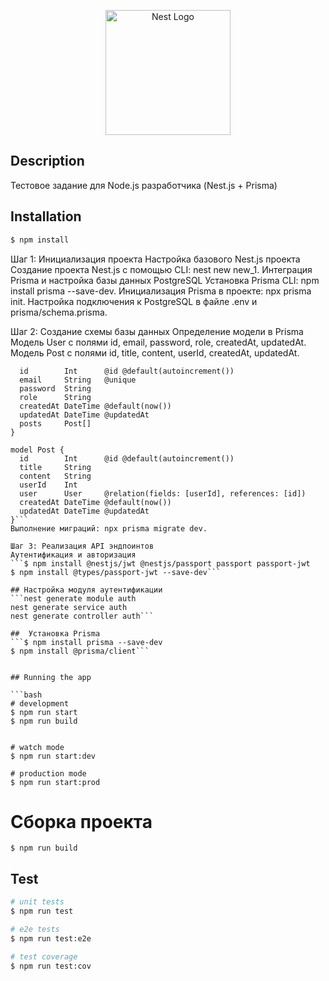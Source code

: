 <p align="center">
  <a href="http://nestjs.com/" target="blank"><img src="https://nestjs.com/img/logo-small.svg" width="200" alt="Nest Logo" /></a>
</p>

[circleci-image]: https://img.shields.io/circleci/build/github/nestjs/nest/master?token=abc123def456
[circleci-url]: https://circleci.com/gh/nestjs/nest



## Description
Тестовое задание для Node.js разработчика (Nest.js + Prisma)

## Installation
```bash
$ npm install
```

Шаг 1: Инициализация проекта
Настройка базового Nest.js проекта
Создание проекта Nest.js с помощью CLI: nest new new_1.
Интеграция Prisma и настройка базы данных PostgreSQL
Установка Prisma CLI: npm install prisma --save-dev.
Инициализация Prisma в проекте: npx prisma init.
Настройка подключения к PostgreSQL в файле .env и prisma/schema.prisma.


Шаг 2: Создание схемы базы данных
Определение модели в Prisma
Модель User с полями id, email, password, role, createdAt, updatedAt.
Модель Post с полями id, title, content, userId, createdAt, updatedAt.

```model User {
  id        Int      @id @default(autoincrement())
  email     String   @unique
  password  String
  role      String
  createdAt DateTime @default(now())
  updatedAt DateTime @updatedAt
  posts     Post[]
}

model Post {
  id        Int      @id @default(autoincrement())
  title     String
  content   String
  userId    Int
  user      User     @relation(fields: [userId], references: [id])
  createdAt DateTime @default(now())
  updatedAt DateTime @updatedAt
}```
Выполнение миграций: npx prisma migrate dev.

Шаг 3: Реализация API эндпоинтов
Аутентификация и авторизация
```$ npm install @nestjs/jwt @nestjs/passport passport passport-jwt
$ npm install @types/passport-jwt --save-dev```

## Настройка модуля аутентификации
```nest generate module auth
nest generate service auth
nest generate controller auth```

##  Установка Prisma
```$ npm install prisma --save-dev
$ npm install @prisma/client```


## Running the app

```bash
# development
$ npm run start
$ npm run build


# watch mode 
$ npm run start:dev

# production mode
$ npm run start:prod
```

 # Сборка проекта
```
$ npm run build
```


## Test

```bash
# unit tests
$ npm run test

# e2e tests
$ npm run test:e2e

# test coverage
$ npm run test:cov
```




